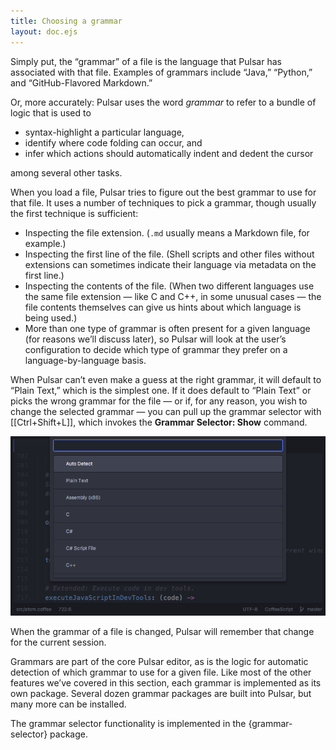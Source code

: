 ```yaml
---
title: Choosing a grammar
layout: doc.ejs
---
```


Simply put, the “grammar” of a file is the language that Pulsar has associated with that file. Examples of grammars include “Java,” “Python,” and “GitHub-Flavored Markdown.”

Or, more accurately: Pulsar uses the word _grammar_ to refer to a bundle of logic that is used to

* syntax-highlight a particular language,
* identify where code folding can occur, and
* infer which actions should automatically indent and dedent the cursor

among several other tasks.

When you load a file, Pulsar tries to figure out the best grammar to use for that file. It uses a number of techniques to pick a grammar, though usually the first technique is sufficient:

* Inspecting the file extension. (`.md` usually means a Markdown file, for example.)
* Inspecting the first line of the file. (Shell scripts and other files without extensions can sometimes indicate their language via metadata on the first line.)
* Inspecting the contents of the file. (When two different languages use the same file extension — like C and C++, in some unusual cases — the file contents themselves can give us hints about which language is being used.)
* More than one type of grammar is often present for a given language (for reasons we’ll discuss later), so Pulsar will look at the user’s configuration to decide which type of grammar they prefer on a language-by-language basis.

When Pulsar can’t even make a guess at the right grammar, it will default to “Plain Text,” which is the simplest one. If it does default to “Plain Text” or picks the wrong grammar for the file — or if, for any reason, you wish to change the selected grammar — you can pull up the grammar selector with [[Ctrl+Shift+L]], which invokes the **Grammar Selector: Show** command.

![Grammar Selector](/img/atom/grammar.png "Grammar Selector")

When the grammar of a file is changed, Pulsar will remember that change for the current session.

Grammars are part of the core Pulsar editor, as is the logic for automatic detection of which grammar to use for a given file. Like most of the other features we’ve covered in this section, each grammar is implemented as its own package. Several dozen grammar packages are built into Pulsar, but many more can be installed.

The grammar selector functionality is implemented in the {grammar-selector} package.
